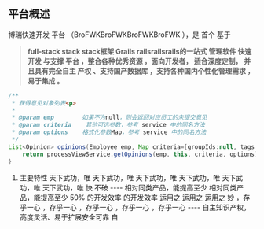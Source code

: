 ## 平台概述

博瑞快速开发 平台 （BroFWKBroFWKBroFWKBroFWK ），是 首个 基于

> **full-stack stack stack框架 Grails railsrailsrails的一站式 管理软件 快速开发 与支撑 平台 ，整合各种优秀资源 ，面向开发者， 适合深度定制， 并且具有完全自主 产权 、支持国产数据库 ，支持各种国内个性化管理需求 ，易于集成 。**

```java
/**
 * 获得意见对象列表<p>
 * 
 * @param emp        如果不为null，则会返回对应员工的未提交意见
 * @param criteria    其他可选参数，参考 service 中的同名方法
 * @param options    格式化参数Map，参考 service 中的同名方法
 */
List<Opinion> opinions(Employee emp, Map criteria=[groupIds:null, tags:null, nodes:null], options=[:]) {
    return processViewService.getOpinions(emp, this, criteria, options)
}
```


1. 主要特性
天下武功，唯 天下武功，唯 天下武功，唯 天下武功，唯 天下武功，唯 天下武功，唯 快 不破
---- 相对同类产品，能提高至少 相对同类产品，能提高至少 50% 的开发效率 的开发效率
运用之 运用之 运用之 妙 ，存乎一心 ，存乎一心 ，存乎一心 ，存乎一心 ，存乎一心
---- 自主知识产权，高度灵活、易于扩展安全可靠 自



